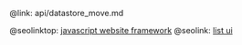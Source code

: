 @link: api/datastore_move.md

@seolinktop: [javascript website framework](https://webix.com)
@seolink: [list ui](https://webix.com/widget/list/)